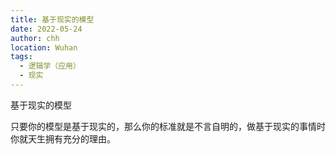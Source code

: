 ```yaml
---
title: 基于现实的模型
date: 2022-05-24
author: chh
location: Wuhan
tags:
  - 逻辑学（应用）
  - 现实
---
```


基于现实的模型

只要你的模型是基于现实的，那么你的标准就是不言自明的，做基于现实的事情时你就天生拥有充分的理由。
